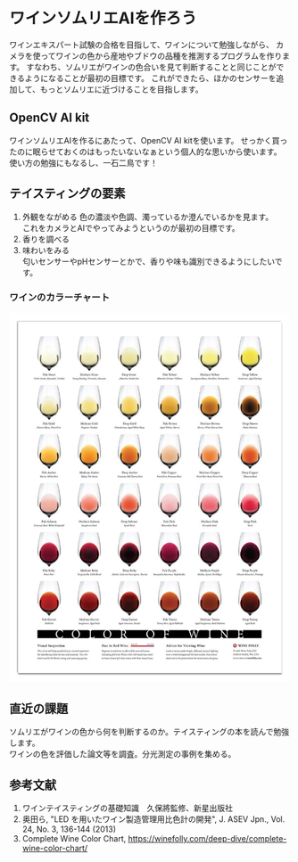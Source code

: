 # ワインソムリエAIを作ろう
ワインエキスパート試験の合格を目指して、ワインについて勉強しながら、
カメラを使ってワインの色から産地やブドウの品種を推測するプログラムを作ります。
すなわち、ソムリエがワインの色合いを見て判断することと同じことができるようになることが最初の目標です。
これができたら、ほかのセンサーを追加して、もっとソムリエに近づけることを目指します。

## OpenCV AI kit
ワインソムリエAIを作るにあたって、OpenCV AI kitを使います。
せっかく買ったのに眠らせておくのはもったいないなぁという個人的な思いから使います。
使い方の勉強にもなるし、一石二鳥です！

## テイスティングの要素
1. 外観をながめる
色の濃淡や色調、濁っているか澄んでいるかを見ます。  
これをカメラとAIでやってみようというのが最初の目標です。
2. 香りを調べる
3. 味わいをみる  
匂いセンサーやpHセンサーとかで、香りや味も識別できるようにしたいです。

### ワインのカラーチャート
![wine_color_chrat](Color-of-Wine-Poster-WineFolly.jpg)


## 直近の課題
ソムリエがワインの色から何を判断するのか。テイスティングの本を読んで勉強します。  
ワインの色を評価した論文等を調査。分光測定の事例を集める。

## 参考文献 
1. ワインテイスティングの基礎知識　久保將監修、新星出版社
2. 奥田ら, "LED を用いたワイン製造管理用比色計の開発", J. ASEV Jpn., Vol. 24, No. 3, 136-144 (2013)
3. Complete Wine Color Chart, https://winefolly.com/deep-dive/complete-wine-color-chart/


